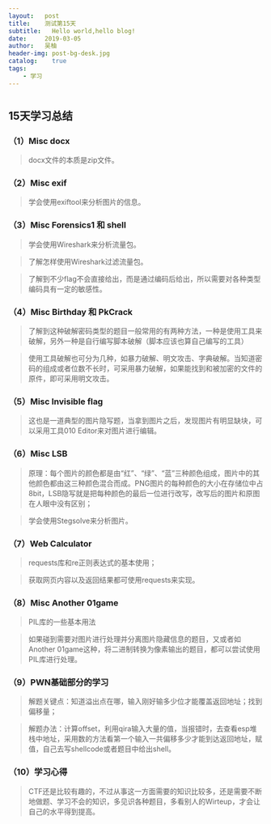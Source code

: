 ```yaml
---
layout:   post
title:    测试第15天
subtitle:   Hello world,hello blog!
date:     2019-03-05
author:   吴柚
header-img: post-bg-desk.jpg
catalog:    true
tags:
    - 学习
---
```

#

## 15天学习总结

### （1）Misc docx

> docx文件的本质是zip文件。

### （2）Misc exif

> 学会使用exiftool来分析图片的信息。

### （3）Misc Forensics1 和 shell

> 学会使用Wireshark来分析流量包。

> 了解怎样使用Wireshark过滤流量包。

> 了解到不少flag不会直接给出，而是通过编码后给出，所以需要对各种类型编码具有一定的敏感性。

### （4）Misc Birthday 和 PkCrack

> 了解到这种破解密码类型的题目一般常用的有两种方法，一种是使用工具来破解，另外一种是自行编写脚本破解（脚本应该也算自己编写的工具）

> 使用工具破解也可分为几种，如暴力破解、明文攻击、字典破解。当知道密码的组成或者位数不长时，可采用暴力破解，如果能找到和被加密的文件的原件，即可采用明文攻击。

### （5）Misc Invisible flag

> 这也是一道典型的图片隐写题，当拿到图片之后，发现图片有明显缺块，可以采用工具010 Editor来对图片进行编辑。

### （6）Misc LSB

> 原理：每个图片的颜色都是由“红”、“绿”、“蓝”三种颜色组成，图片中的其他颜色都由这三种颜色混合而成。PNG图片的每种颜色的大小在存储位中占8bit，LSB隐写就是把每种颜色的最后一位进行改写，改写后的图片和原图在人眼中没有区别；

> 学会使用Stegsolve来分析图片。

### （7）Web Calculator

> requests库和re正则表达式的基本使用；

> 获取网页内容以及返回结果都可使用requests来实现。

### （8）Misc Another 01game

> PIL库的一些基本用法

> 如果碰到需要对图片进行处理并分离图片隐藏信息的题目，又或者如Another 01game这种，将二进制转换为像素输出的题目，都可以尝试使用PIL库进行处理。

### （9）PWN基础部分的学习

> 解题关键点：知道溢出点在哪，输入刚好输多少位才能覆盖返回地址；找到偏移量；

> 解题办法：计算offset，利用qira输入大量的值，当报错时，去查看esp堆栈中地址，采用数的方法看第一个输入一共偏移多少才能到达返回地址，赋值，自己去写shellcode或者题目中给出shell。

### （10）学习心得

> CTF还是比较有趣的，不过从事这一方面需要的知识比较多，还是需要不断地做题、学习不会的知识，多见识各种题目，多看别人的Wirteup，才会让自己的水平得到提高。
